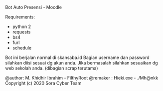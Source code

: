 Bot Auto Presensi - Moodle

Requirements:
- python 2
- requests
- bs4
- furl
- schedule

Bot ini berjalan normal di skansaba.id
Bagian username dan password silahkan diisi sesuai dg akun anda.
Jika bermasalah silahkan sesuaikan dg web sekolah anda. (dibagian scrap terutama)

@author: M. Khidhir Ibrahim - FilthyRoot
@remaker : Hieki.exe - ./Mh@nkk
Copyright (c) 2020 Sora Cyber Team
